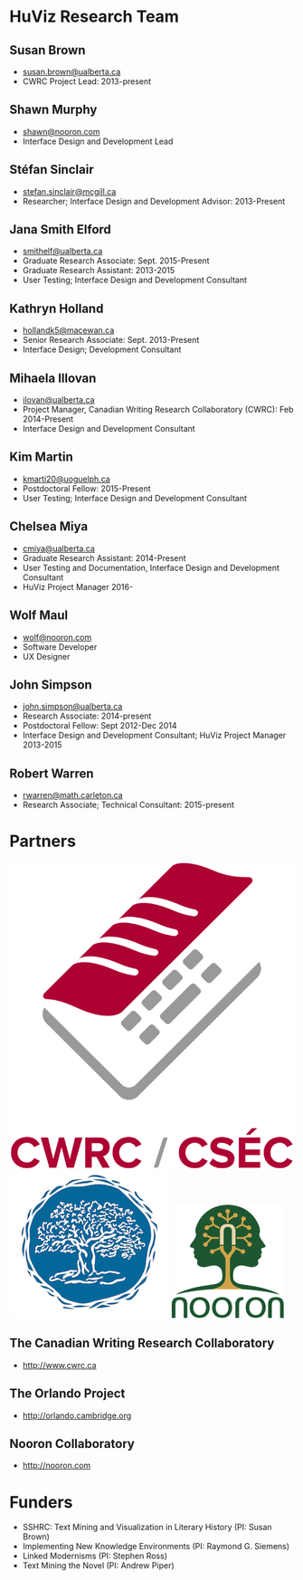 
# HuViz Research Team

## Susan Brown
* susan.brown@ualberta.ca
* CWRC Project Lead: 2013-present

## Shawn Murphy
* shawn@nooron.com
* Interface Design and Development Lead

## Stéfan Sinclair
* stefan.sinclair@mcgill.ca
* Researcher; Interface Design and Development Advisor: 2013-Present

## Jana Smith Elford
* smithelf@ualberta.ca
* Graduate Research Associate: Sept. 2015-Present
* Graduate Research Assistant: 2013-2015
* User Testing; Interface Design and Development Consultant

## Kathryn Holland
* hollandk5@macewan.ca
* Senior Research Associate: Sept. 2013-Present
* Interface Design; Development Consultant

## Mihaela Illovan
* ilovan@ualberta.ca
* Project Manager, Canadian Writing Research Collaboratory (CWRC): Feb 2014-Present
* Interface Design and Development Consultant

## Kim Martin
* kmarti20@uoguelph.ca
* Postdoctoral Fellow: 2015-Present
* User Testing; Interface Design and Development Consultant

## Chelsea Miya
* cmiya@ualberta.ca
* Graduate Research Assistant: 2014-Present
* User Testing and Documentation, Interface Design and Development Consultant
* HuViz Project Manager 2016-

## Wolf Maul
* wolf@nooron.com
* Software Developer
* UX Designer

## John Simpson
* john.simpson@ualberta.ca
* Research Associate: 2014-present
* Postdoctoral Fellow: Sept 2012-Dec 2014
* Interface Design and Development Consultant; HuViz Project Manager 2013-2015

## Robert Warren

* rwarren@math.carleton.ca
* Research Associate; Technical Consultant: 2015-present

# Partners

[![CWRC Logo](/docs/cwrc_logo.png)](http://www.cwrc.ca)
[![Orlando Logo](/docs/orlando_tree_logo.png)](http://orlando.cambridge.org)
[![Nooron Logo](/docs/nooron_logo.png)](http://nooron.com)

## The Canadian Writing Research Collaboratory

* http://www.cwrc.ca

## The Orlando Project

* http://orlando.cambridge.org

## Nooron Collaboratory

* http://nooron.com


# Funders

* SSHRC: Text Mining and Visualization in Literary History (PI: Susan Brown)
* Implementing New Knowledge Environments (PI: Raymond G. Siemens)
* Linked Modernisms (PI: Stephen Ross)
* Text Mining the Novel (PI: Andrew Piper)
